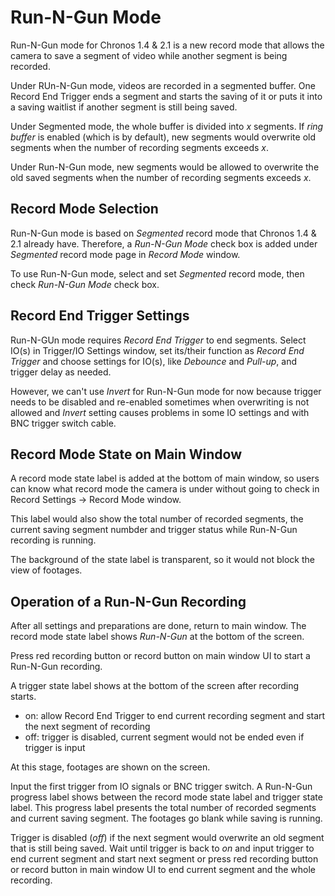 # Run-N-Gun Mode
Run-N-Gun mode for Chronos 1.4 & 2.1 is a new record mode that allows the camera to save a segment of video while another segment is being recorded.

Under RUn-N-Gun mode, videos are recorded in a segmented buffer. One Record End Trigger ends a segment and starts the saving of it or puts it into a saving waitlist if another segment is still being saved.

Under Segmented mode, the whole buffer is divided into *x* segments. If *ring buffer* is enabled (which is by default), new segments would overwrite old segments when the number of recording segments exceeds *x*. 

Under Run-N-Gun mode, new segments would be allowed to overwrite the old saved segments when the number of recording segments exceeds *x*.

## Record Mode Selection

Run-N-Gun mode is based on *Segmented* record mode that Chronos 1.4 & 2.1 already have. Therefore, a *Run-N-Gun Mode* check box is added under *Segmented* record mode page in *Record Mode* window.

To use Run-N-Gun mode, select and set *Segmented* record mode, then check *Run-N-Gun Mode* check box.

## Record End Trigger Settings

Run-N-GUn mode requires *Record End Trigger* to end segments. Select IO(s) in Trigger/IO Settings window, set its/their function as *Record End Trigger* and choose settings for IO(s), like *Debounce* and *Pull-up*, and trigger delay as needed.

However, we can't use *Invert* for Run-N-Gun mode for now because trigger needs to be disabled and re-enabled sometimes when overwriting is not allowed and *Invert* setting causes problems in some IO settings and with BNC trigger switch cable.

## Record Mode State on Main Window

A record mode state label is added at the bottom of main window, so users can know what record mode the camera is under without going to check in Record Settings -> Record Mode window.

This label would also show the total number of recorded segments, the current saving segment numbder and trigger status while Run-N-Gun recording is running.

The background of the state label is transparent, so it would not block the view of footages.

## Operation of a Run-N-Gun Recording

After all settings and preparations are done, return to main window. The record mode state label shows *Run-N-Gun* at the bottom of the screen.

Press red recording button or record button on main window UI to start a Run-N-Gun recording.

A trigger state label shows at the bottom of the screen after recording starts. 

* on: allow Record End Trigger to end current recording segment and start the next segment of recording
* off: trigger is disabled, current segment would not be ended even if trigger is input

At this stage, footages are shown on the screen.

Input the first trigger from IO signals or BNC trigger switch. A Run-N-Gun progress label shows between the record mode state label and trigger state label. This progress label presents the total number of recorded segments and current saving segment. The footages go blank while saving is running.

Trigger is disabled (*off*) if the next segment would overwrite an old segment that is still being saved. Wait until trigger is back to *on* and input trigger to end current segment and start next segment or press red recording button or record button in main window UI to end current segment and the whole recording.



